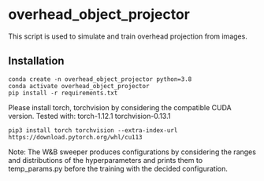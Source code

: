 # overhead_object_projector
This script is used to simulate and train overhead projection from images.

## Installation
```
conda create -n overhead_object_projector python=3.8
conda activate overhead_object_projector
pip install -r requirements.txt
```

Please install torch, torchvision by considering the compatible CUDA version. Tested with:
torch-1.12.1
torchvision-0.13.1

```
pip3 install torch torchvision --extra-index-url https://download.pytorch.org/whl/cu113
```

Note: The W&B sweeper produces configurations by considering the ranges and distributions of the hyperparameters and prints 
them to temp_params.py before the training with the decided configuration.
